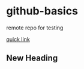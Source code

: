 github-basics
=============

remote repo for testing

[quick link](http://www.santaunion.co.uk)

## New Heading
